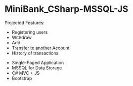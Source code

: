 # MiniBank_CSharp-MSSQL-JS

Projected Features:

<ul>
<li>Registering users
<li>Withdraw
<li>Add
<li>Transfer to another Account
<li>History of transactions
</ul>
<ul>
<li>Single-Paged Application
<li>MSSQL for Data Storage
<li>C# MVC + JS
<li>Bootstrap
</ul>
